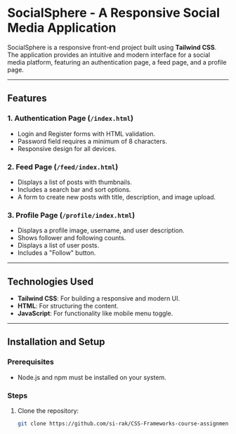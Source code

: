 # SocialSphere - A Responsive Social Media Application

SocialSphere is a responsive front-end project built using **Tailwind CSS**. The application provides an intuitive and modern interface for a social media platform, featuring an authentication page, a feed page, and a profile page.

---

## Features

### 1. Authentication Page (`/index.html`)
- Login and Register forms with HTML validation.
- Password field requires a minimum of 8 characters.
- Responsive design for all devices.

### 2. Feed Page (`/feed/index.html`)
- Displays a list of posts with thumbnails.
- Includes a search bar and sort options.
- A form to create new posts with title, description, and image upload.

### 3. Profile Page (`/profile/index.html`)
- Displays a profile image, username, and user description.
- Shows follower and following counts.
- Displays a list of user posts.
- Includes a "Follow" button.

---

## Technologies Used
- **Tailwind CSS**: For building a responsive and modern UI.
- **HTML**: For structuring the content.
- **JavaScript**: For functionality like mobile menu toggle.

---

## Installation and Setup

### Prerequisites
- Node.js and npm must be installed on your system.

### Steps
1. Clone the repository:
   ```bash
   git clone https://github.com/si-rak/CSS-Frameworks-course-assignment.git
